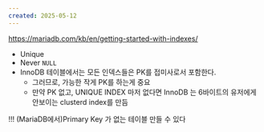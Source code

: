 ```yaml
---
created: 2025-05-12
---
```

https://mariadb.com/kb/en/getting-started-with-indexes/
- Unique
- Never `NULL`
- InnoDB 테이블에서는 모든 인덱스들은 PK를 접미사로서 포함한다.
	- 그러므로, 가능한 작게 PK를 하는게 중요
	- 만약 PK 없고, UNIQUE INDEX 마저 없다면 InnoDB 는 6바이트의 유저에게 안보이는 clusterd index를 만듬

!!! (MariaDB에서)Primary Key 가 없는 테이블 만들 수 있다